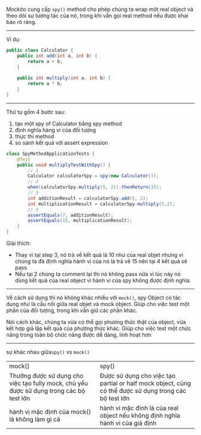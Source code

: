 Mockito cung cấp `spy()` method cho phép chúng ta wrap một real object và theo dõi sự tương tác của nó, trong khi vẫn gọi real method nếu được khai báo rõ ràng.

***
Ví dụ:
```java
public class Calculator {
    public int add(int a, int b) {
        return a + b;
    }
    
    public int multiply(int a, int b) {
        return a * b;
    }
}
```
***
Thứ tự gồm 4 bước sau:
1. tạo một spy of Calculator bằng spy method
2. định nghĩa hàng vi của đối tượng
3. thực thi method
4. so sánh kết quả với assert expression
```java
class SpyMethodApplicationTests {
    @Test
    public void multiplyTestWithSpy() {
        // 1
        Calculator calculatorSpy = spy(new Calculator());
        // 2
        when(calculatorSpy.multiply(5, 2)).thenReturn(15);
        // 3
        int additionResult = calculatorSpy.add(5, 2);
        int multiplicationResult = calculatorSpy.multiply(5,2);
        // 4
        assertEquals(7, adđitionResult);
        assertEquals(15, multiplicationResult);
    }
}
```
Giải thích:
- Thay vì tại step 3, nó trả về kết quả là 10 như của real objet nhưng vì chúng ta đã định nghĩa hành vị của nó là trả về 15 nên tại 4 kết quả sẽ pass
- Nếu tại 2 chúng ta comment lại thì nó không pass nữa vì lúc này nó dùng kết quả của real object vì hành vi của spy không được định nghĩa.
***
Về cách sử dụng thì nó không khác nhiều với `mock()`, spy Object có tác dụng như là cầu nối giữa real objet và mock object. Giúp cho việc test một phần của đối tượng, trong khi vẫn giữ các phần khác. 

Nói cách khác, chúng ta vừa có thể gọi phương thức thật của object, vừa kết hợp giả lập kết quả của phương thức khác. Giúp cho việc test một chức năng trong toàn bộ chức năng được dễ dàng, linh hoạt hơn
***
sự khác nhau giữa`spy()` vs `mock()`
<table>
<tr>
<td>mock()</td><td>spy()</td>
</tr>
<tr>
<td>
Thường được sử dụng cho việc tạo fully mock, chủ yếu được sử dụng trong các bộ test lớn
</td>
<td>
Được sử dụng cho việc tạo partial or half mock object, cũng có thể được sử dụng trong các bộ test lớn
</td>
</tr>

<tr>
<td>
hành vị mặc định của mock() là không làm gì cả
<td>
hành vi mặc đinh là của real object nếu không định nghĩa hành vi của giả định
</tr>
</table>

